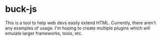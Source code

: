 # buck-js
This is a tool to help web devs easily extend HTML. 
Currently, there aren't any examples of usage.
I'm hoping to create multiple plugins which will emulate larger frameworks, tools, etc.
